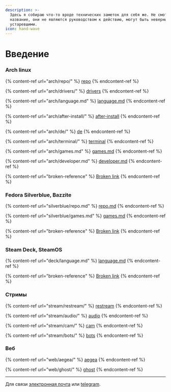 ```yaml
---
description: >-
  Здесь я собираю что-то вроде технических заметок для себя же. Не смотря на
  название, они не являются руководством к действию, могут быть неверными и/или
  устаревшими.
icon: hand-wave
---
```


# Введение



### Arch linux

{% content-ref url="arch/repo/" %}
[repo](arch/repo/)
{% endcontent-ref %}

{% content-ref url="arch/drivers/" %}
[drivers](arch/drivers/)
{% endcontent-ref %}

{% content-ref url="arch/language.md" %}
[language.md](arch/language.md)
{% endcontent-ref %}

{% content-ref url="arch/after-install/" %}
[after-install](arch/after-install/)
{% endcontent-ref %}

{% content-ref url="arch/de/" %}
[de](arch/de/)
{% endcontent-ref %}

{% content-ref url="arch/terminal/" %}
[terminal](arch/terminal/)
{% endcontent-ref %}

{% content-ref url="arch/games.md" %}
[games.md](arch/games.md)
{% endcontent-ref %}

{% content-ref url="arch/developer.md" %}
[developer.md](arch/developer.md)
{% endcontent-ref %}

{% content-ref url="broken-reference" %}
[Broken link](broken-reference)
{% endcontent-ref %}



### Fedora Silverblue, Bazzite

{% content-ref url="silverblue/repo.md" %}
[repo.md](silverblue/repo.md)
{% endcontent-ref %}

{% content-ref url="silverblue/games.md" %}
[games.md](silverblue/games.md)
{% endcontent-ref %}

{% content-ref url="broken-reference" %}
[Broken link](broken-reference)
{% endcontent-ref %}



### Steam Deck, SteamOS

{% content-ref url="deck/language.md" %}
[language.md](deck/language.md)
{% endcontent-ref %}

{% content-ref url="broken-reference" %}
[Broken link](broken-reference)
{% endcontent-ref %}



### Стримы

{% content-ref url="stream/restream/" %}
[restream](stream/restream/)
{% endcontent-ref %}

{% content-ref url="stream/audio/" %}
[audio](stream/audio/)
{% endcontent-ref %}

{% content-ref url="stream/cam/" %}
[cam](stream/cam/)
{% endcontent-ref %}

{% content-ref url="stream/bots/" %}
[bots](stream/bots/)
{% endcontent-ref %}



### Веб

{% content-ref url="web/aegea/" %}
[aegea](web/aegea/)
{% endcontent-ref %}

{% content-ref url="web/ghost/" %}
[ghost](web/ghost/)
{% endcontent-ref %}





***

Для связи [электронная почта](mailto:kodersha@icloud.com) или [telegram](https://t.me/kodersha).
